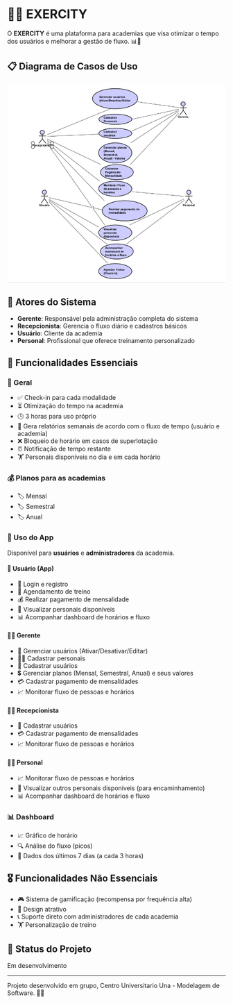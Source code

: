 # 🏋️‍♂️ EXERCITY

O **EXERCITY** é uma plataforma para academias que visa otimizar o tempo dos usuários e melhorar a gestão de fluxo. 📊💪

## 📋 Diagrama de Casos de Uso
![Diagrama de Casos de Uso](./caso-de-uso.png)

## 👥 Atores do Sistema
- **Gerente**: Responsável pela administração completa do sistema
- **Recepcionista**: Gerencia o fluxo diário e cadastros básicos
- **Usuário**: Cliente da academia
- **Personal**: Profissional que oferece treinamento personalizado

## 🚀 Funcionalidades Essenciais

### **🔹 Geral**
- ✅ Check-in para cada modalidade
- ⏳ Otimização do tempo na academia
- 🕒 3 horas para uso próprio
- 📅 Gera relatórios semanais de acordo com o fluxo de tempo (usuário e academia)
- ❌ Bloqueio de horário em casos de superlotação
- ⏰ Notificação de tempo restante
- 🏋️ Personais disponíveis no dia e em cada horário

### **💰 Planos para as academias**
- 🏷️ Mensal
- 🏷️ Semestral
- 🏷️ Anual

### **📱 Uso do App**
Disponível para **usuários** e **administradores** da academia.

#### **👤 Usuário (App)**
- 🔑 Login e registro
- 📌 Agendamento de treino
- 💰 Realizar pagamento de mensalidade
- 👀 Visualizar personais disponíveis
- 📊 Acompanhar dashboard de horários e fluxo

#### **👨‍💼 Gerente**
- 👥 Gerenciar usuários (Ativar/Desativar/Editar)
- 🏋️‍♀️ Cadastrar personais
- 📝 Cadastrar usuários
- 💲 Gerenciar planos (Mensal, Semestral, Anual) e seus valores
- 💳 Cadastrar pagamento de mensalidades
- 📈 Monitorar fluxo de pessoas e horários

#### **🧑‍💼 Recepcionista**
- 📝 Cadastrar usuários
- 💳 Cadastrar pagamento de mensalidades
- 📈 Monitorar fluxo de pessoas e horários

#### **🏋️‍♂️ Personal**
- 📈 Monitorar fluxo de pessoas e horários
- 👀 Visualizar outros personais disponíveis (para encaminhamento)
- 📊 Acompanhar dashboard de horários e fluxo

### **📊 Dashboard**
- 📈 Gráfico de horário
- 🔍 Análise do fluxo (picos)
- 📆 Dados dos últimos 7 dias (a cada 3 horas)

## 🎖️ Funcionalidades Não Essenciais
- 🎮 Sistema de gamificação (recompensa por frequência alta)
- 🎨 Design atrativo
- 📞 Suporte direto com administradores de cada academia
- 🏋️ Personalização de treino

## 📌 Status do Projeto
Em desenvolvimento

---

Projeto desenvolvido em grupo, Centro Universitario Una - Modelagem de Software. 🚀🔥
